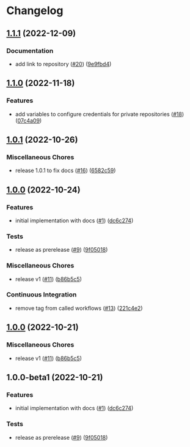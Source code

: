 # Changelog

## [1.1.1](https://github.com/camptocamp/devops-stack-module-application/compare/v1.1.0...v1.1.1) (2022-12-09)


### Documentation

* add link to repository ([#20](https://github.com/camptocamp/devops-stack-module-application/issues/20)) ([9e9fbd4](https://github.com/camptocamp/devops-stack-module-application/commit/9e9fbd4d582e6cb346292b2a8a1e8424e6298c0b))

## [1.1.0](https://github.com/camptocamp/devops-stack-module-application/compare/v1.0.1...v1.1.0) (2022-11-18)


### Features

* add variables to configure credentials for private repositories ([#18](https://github.com/camptocamp/devops-stack-module-application/issues/18)) ([07c4a09](https://github.com/camptocamp/devops-stack-module-application/commit/07c4a09486232b1398192e3d55de171fa109d17d))

## [1.0.1](https://github.com/camptocamp/devops-stack-module-application/compare/v1.0.0...v1.0.1) (2022-10-26)


### Miscellaneous Chores

* release 1.0.1 to fix docs ([#16](https://github.com/camptocamp/devops-stack-module-application/issues/16)) ([6582c59](https://github.com/camptocamp/devops-stack-module-application/commit/6582c59d473cccca6cfad83fc5a7c2d9a3332427))

## [1.0.0](https://github.com/camptocamp/devops-stack-module-application/compare/v1.0.0...v1.0.0) (2022-10-24)


### Features

* initial implementation with docs ([#1](https://github.com/camptocamp/devops-stack-module-application/issues/1)) ([dc6c274](https://github.com/camptocamp/devops-stack-module-application/commit/dc6c274e5cf87b7a6d3c1560537112520ca58bfe))


### Tests

* release as prerelease ([#9](https://github.com/camptocamp/devops-stack-module-application/issues/9)) ([9f05018](https://github.com/camptocamp/devops-stack-module-application/commit/9f05018d42e836c8e6a9d71c8c5589b4f95a86e6))


### Miscellaneous Chores

* release v1 ([#11](https://github.com/camptocamp/devops-stack-module-application/issues/11)) ([b86b5c5](https://github.com/camptocamp/devops-stack-module-application/commit/b86b5c5395f03ca23542f277c97703cc532f579a))


### Continuous Integration

* remove tag from called workflows ([#13](https://github.com/camptocamp/devops-stack-module-application/issues/13)) ([221c4e2](https://github.com/camptocamp/devops-stack-module-application/commit/221c4e2ca9bf84f014c43c4532784c7c5a69e498))

## [1.0.0](https://github.com/camptocamp/devops-stack-module-application/compare/v1.0.0-beta1...v1.0.0) (2022-10-21)


### Miscellaneous Chores

* release v1 ([#11](https://github.com/camptocamp/devops-stack-module-application/issues/11)) ([b86b5c5](https://github.com/camptocamp/devops-stack-module-application/commit/b86b5c5395f03ca23542f277c97703cc532f579a))

## 1.0.0-beta1 (2022-10-21)


### Features

* initial implementation with docs ([#1](https://github.com/camptocamp/devops-stack-module-application/issues/1)) ([dc6c274](https://github.com/camptocamp/devops-stack-module-application/commit/dc6c274e5cf87b7a6d3c1560537112520ca58bfe))


### Tests

* release as prerelease ([#9](https://github.com/camptocamp/devops-stack-module-application/issues/9)) ([9f05018](https://github.com/camptocamp/devops-stack-module-application/commit/9f05018d42e836c8e6a9d71c8c5589b4f95a86e6))
